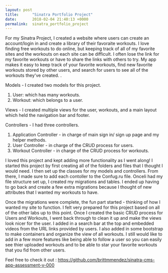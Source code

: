 ```yaml
---
layout: post
title:      "Sinatra Portfolio Project"
date:       2018-02-04 21:40:13 +0000
permalink:  sinatra_portfolio_project
---
```



For my Sinatra Project, I created a website where users can create an account/login in and create a library of their favoraite workouts.  I love finding free workouts to do online, but keeping track of all of my favorite sites and the workouts on each site can be difficult.  I often lose the link for my favorite workouts or have to share the links with others to try.  My app makes it easy to keep track of your favorite workouts, find new favorite workouts stored by other users, and search for users to see all of the workouts they've created. .

Models - I created two models for this project. 
1. User:  which has many workouts.
2. Workout:  which belongs to a user. 

Views - I created multiple views for the user, workouts, and a main layout which held the navigation bar and footer.

Controllers - I had three controllers. 
1. Application Controller - in charge of main sign in/ sign up page and my helper methods.
2. User Controller - in charge of the CRUD process for users.
3. Workout Controller - in charge of the CRUD process for workouts.

I loved this project and kept adding more functionality as I went along! I started this project by first creating all of the folders and files that I thought I would need. I then set up the classes for my models and controllers.  From there, I made sure to add each contoller to the Confug.ru file. OnceIi had my file structure set up, I created my migrations and tables.  I ended up having to go back and create a few extra migrations because I thought of new attributes that I wanted my workouts to have.  

Once the migrations were complete, the fun part started - thinking of how I wanted my site to function.  I felt very prepared for this project based on all of the other labs up to this point.  Once I created the basic CRUD process for Users and Workouts, I went back through to clean it up and make the views look nicer for the user.  I added in a search bar at the top and embedded videos from the URL links provided by users.  I also added in some bootstrap to make containers and organize the view of all workouts.   I still would like to add in a few more features like being able to follow a user so you can easily see thier uploaded workouts and to be able to star your favorite workouts that you fid from other users.      

Feel free to check it out : https://github.com/brittmmendez/sinatra-cms-app-assessment-v-000




